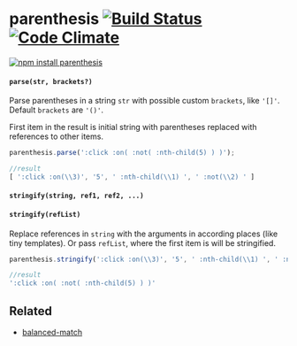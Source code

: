 # parenthesis [![Build Status](https://travis-ci.org/dfcreative/parenthesis.svg?branch=master)](https://travis-ci.org/dfcreative/parenthesis) [![Code Climate](https://codeclimate.com/github/dfcreative/parenthesis/badges/gpa.svg)](https://codeclimate.com/github/dfcreative/parenthesis)


[![npm install parenthesis](https://nodei.co/npm/parenthesis.png?mini=true)](https://npmjs.org/package/parenthesis/)


#### `parse(str, brackets?)`

Parse parentheses in a string `str` with possible custom `brackets`, like `'[]'`. Default `brackets` are `'()'`.

First item in the result is initial string with parentheses replaced with references to other items.

```js
parenthesis.parse(':click :on( :not( :nth-child(5) ) )');

//result
[ ':click :on(\\3)', '5', ' :nth-child(\\1) ', ' :not(\\2) ' ]
```


#### `stringify(string, ref1, ref2, ...)`
#### `stringify(refList)`

Replace references in `string` with the arguments in according places (like tiny templates). Or pass `refList`, where the first item is will be stringified.

```js
parenthesis.stringify(':click :on(\\3)', '5', ' :nth-child(\\1) ', ' :not(\\2) ')

//result
':click :on( :not( :nth-child(5) ) )'
```


## Related

* [balanced-match](http://npmjs.org/package/balanced-match)